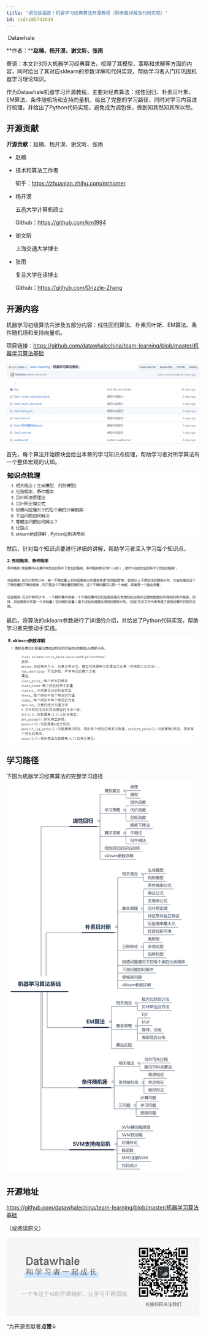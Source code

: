 ```yaml
---
title: "调包侠福音！机器学习经典算法开源教程（附参数详解及代码实现）"
id: csdn105743019
---
```


 Datawhale 

**作者：****赵楠、杨开漠、谢文昕、张雨**

寄语：本文针对5大机器学习经典算法，梳理了其模型、策略和求解等方面的内容，同时给出了其对应sklearn的参数详解和代码实现，帮助学习者入门和巩固机器学习理论知识。

作为Datawhale机器学习开源教程，主要对经典算法：线性回归、朴素贝叶斯、EM算法、条件随机场和支持向量机，给出了完整的学习路径，同时对学习内容进行梳理，并给出了Python代码实现，避免成为调包侠，做到知其然知其所以然。

## 开源贡献

**开源贡献**：赵楠、杨开漠、谢文昕、张雨

*   赵楠

*   技术和算法工作者

    知乎：https://zhuanlan.zhihu.com/mrhomer

*   杨开漠

    五邑大学计算机硕士

    Github：https://github.com/km1994

*   谢文昕

    上海交通大学博士

*   张雨

    复旦大学在读博士

    Github：https://github.com/Drizzle-Zhang

## 开源内容

机器学习初级算法共涉及五部分内容：线性回归算法、朴素贝叶斯、EM算法、条件随机场和支持向量机。

项目链接：https://github.com/datawhalechina/team-learning/blob/master/机器学习算法基础

![](../img/2d30d5f7a7d6820565a0a8948af04967.png)

首先，每个算法开始模块会给出本章的学习知识点梳理，帮助学习者对所学算法有一个整体宏观的认知。

![](../img/59f63bae22cbc08d2239b98495ea80bc.png)

然后，针对每个知识点要进行详细的讲解，帮助学习者深入学习每个知识点。

![](../img/44b4919ddcd29422fd0c501a27278be1.png)

最后，将算法的sklearn参数进行了详细的介绍，并给出了Python代码实现，帮助学习者完整动手实践。

![](../img/a5986ae50d8005209ea75b745f51ae28.png)

## 学习路径

下图为机器学习经典算法的完整学习路径![](../img/29e141144a4e75047dae97b662e4242a.png)

## 开源地址

https://github.com/datawhalechina/team-learning/blob/master/机器学习算法基础

（或阅读原文）

![](../img/ac1260bd6d55ebcd4401293b8b1ef5ff.png)

“为开源贡献者**点赞**↓